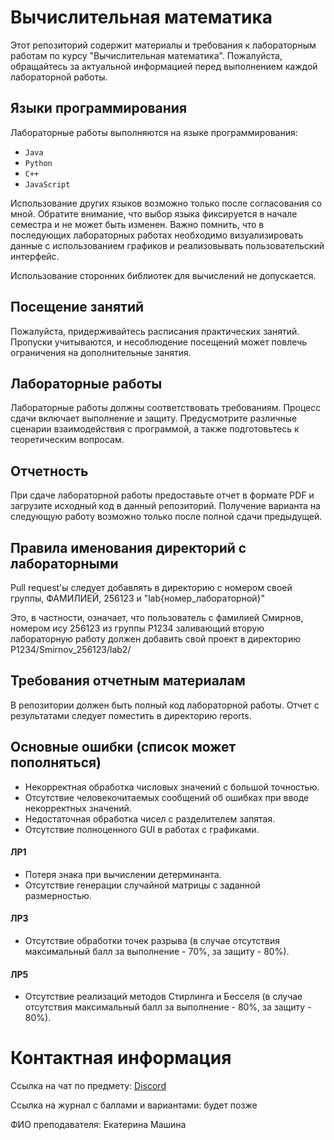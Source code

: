 # Вычислительная математика

Этот репозиторий содержит материалы и требования к лабораторным работам по курсу "Вычислительная математика". Пожалуйста, обращайтесь за актуальной информацией перед выполнением каждой лабораторной работы.

## Языки программирования
Лабораторные работы выполняются на языке программирования:
- `Java`
- `Python`
- `C++`
- `JavaScript`

Использование других языков возможно только после согласования со мной. Обратите внимание, что выбор языка фиксируется в начале семестра и не может быть изменен. Важно помнить, что в последующих лабораторных работах необходимо визуализировать данные с использованием графиков и реализовывать пользовательский интерфейс.

Использование сторонних библиотек для вычислений не допускается.

## Посещение занятий
Пожалуйста, придерживайтесь расписания практических занятий. Пропуски учитываются, и несоблюдение посещений может повлечь ограничения на дополнительные занятия.

## Лабораторные работы
Лабораторные работы должны соответствовать требованиям. Процесс сдачи включает выполнение и защиту. Предусмотрите различные сценарии взаимодействия с программой, а также подготовьтесь к теоретическим вопросам.

## Отчетность
При сдаче лабораторной работы предоставьте отчет в формате PDF и загрузите исходный код в данный репозиторий. Получение варианта на следующую работу возможно только после полной сдачи предыдущей.

## Правила именования директорий с лабораторными
Pull request'ы следует добавлять в директорию с номером своей группы, ФАМИЛИЕЙ, 256123 и "lab{номер_лабораторной}"

Это, в частности, означает, что пользователь с фамилией Смирнов, номером ису 256123 из группы P1234 заливающий вторую лабораторную работу должен добавить свой проект в директорию P1234/Smirnov_256123/lab2/

## Требования отчетным материалам
В репозитории должен быть полный код лабораторной работы. Отчет с результатами следует поместить в директорию reports.

## Основные ошибки (список может пополняться)
- Некорректная обработка числовых значений с большой точностью.
- Отсутствие человекочитаемых сообщений об ошибках при вводе некорректных значений.
- Недостаточная обработка чисел с разделителем запятая.
- Отсутствие полноценного GUI в работах с графиками.

#### ЛР1
- Потеря знака при вычислении детерминанта.
- Отсутствие генерации случайной матрицы с заданной размерностью.

#### ЛР3
- Отсутствие обработки точек разрыва (в случае отсутствия максимальный балл за выполнение - 70%, за защиту - 80%).

#### ЛР5
- Отсутствие реализаций методов Стирлинга и Бесселя (в случае отсутствия максимальный балл за выполнение - 80%, за защиту - 80%).

# Контактная информация
Ссылка на чат по предмету: [Discord](https://discord.gg/hqx5fU3Asq)

Cсылка на журнал с баллами и вариантами: будет позже

ФИО преподавателя: Екатерина Машина
